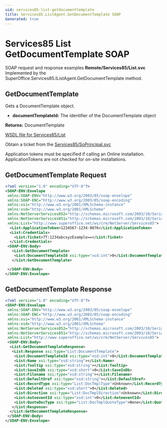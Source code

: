 ```yaml
---
uid: services85-list-getdocumenttemplate
title: Services85.ListAgent.GetDocumentTemplate SOAP
Generated: true
---
```


# Services85 List GetDocumentTemplate SOAP

SOAP request and response examples **Remote/Services85/List.svc**
Implemented by the <see cref="M:SuperOffice.Services85.IListAgent.GetDocumentTemplate">SuperOffice.Services85.IListAgent.GetDocumentTemplate</see> method.

## GetDocumentTemplate

Gets a DocumentTemplate object.

* **documentTemplateId:** The identifier of the DocumentTemplate object

**Returns:** DocumentTemplate


[WSDL file for Services85/List](../Services85-List.md)

Obtain a ticket from the [Services85/SoPrincipal.svc](../SoPrincipal/index.md)

Application tokens must be specified if calling an Online installation. ApplicationTokens are not checked for on-site installations.

## GetDocumentTemplate Request

```xml
<?xml version="1.0" encoding="UTF-8"?>
<SOAP-ENV:Envelope
 xmlns:SOAP-ENV="http://www.w3.org/2003/05/soap-envelope"
 xmlns:SOAP-ENC="http://www.w3.org/2003/05/soap-encoding"
 xmlns:xsi="http://www.w3.org/2001/XMLSchema-instance"
 xmlns:xsd="http://www.w3.org/2001/XMLSchema"
 xmlns:NetServerServices852="http://schemas.microsoft.com/2003/10/Serialization/Arrays"
 xmlns:NetServerServices851="http://schemas.microsoft.com/2003/10/Serialization/"
 xmlns:List="http://www.superoffice.net/ws/crm/NetServer/Services85">
  <List:ApplicationToken>1234567-1234-9876</List:ApplicationToken>
  <List:Credentials>
    <List:Ticket>7T:1234abcxyzExample==</List:Ticket>
  </List:Credentials>
 <SOAP-ENV:Body>
   <List:GetDocumentTemplate>
    <List:DocumentTemplateId xsi:type="xsd:int">0</List:DocumentTemplateId>
   </List:GetDocumentTemplate>

 </SOAP-ENV:Body>
</SOAP-ENV:Envelope>

```


## GetDocumentTemplate Response

```xml
<?xml version="1.0" encoding="UTF-8"?>
<SOAP-ENV:Envelope
 xmlns:SOAP-ENV="http://www.w3.org/2003/05/soap-envelope"
 xmlns:SOAP-ENC="http://www.w3.org/2003/05/soap-encoding"
 xmlns:xsi="http://www.w3.org/2001/XMLSchema-instance"
 xmlns:xsd="http://www.w3.org/2001/XMLSchema"
 xmlns:NetServerServices852="http://schemas.microsoft.com/2003/10/Serialization/Arrays"
 xmlns:NetServerServices851="http://schemas.microsoft.com/2003/10/Serialization/"
 xmlns:List="http://www.superoffice.net/ws/crm/NetServer/Services85">
 <SOAP-ENV:Body>
  <List:GetDocumentTemplateResponse>
   <List:Response xsi:type="List:DocumentTemplate">
    <List:DocumentTemplateId xsi:type="xsd:int">0</List:DocumentTemplateId>
    <List:Name xsi:type="xsd:string"></List:Name>
    <List:Tooltip xsi:type="xsd:string"></List:Tooltip>
    <List:SaveInDb xsi:type="xsd:short">0</List:SaveInDb>
    <List:Filename xsi:type="xsd:string"></List:Filename>
    <List:DefaultOref xsi:type="xsd:string"></List:DefaultOref>
    <List:RecordType xsi:type="List:DocTmplType">Unknown</List:RecordType>
    <List:Deleted xsi:type="xsd:short">0</List:Deleted>
    <List:Direction xsi:type="List:DocTmplDirection">Unknown</List:Direction>
    <List:AutoeventId xsi:type="xsd:int">0</List:AutoeventId>
    <List:QuoteDocType xsi:type="List:DocTmplQuoteType">None</List:QuoteDocType>
   </List:Response>
  </List:GetDocumentTemplateResponse>
 </SOAP-ENV:Body>
</SOAP-ENV:Envelope>

```


